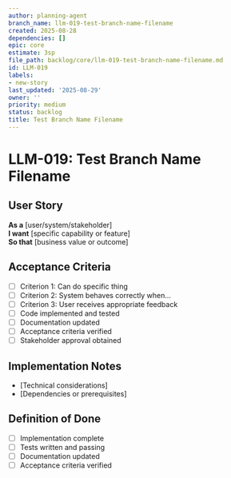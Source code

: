 ```yaml
---
author: planning-agent
branch_name: llm-019-test-branch-name-filename
created: 2025-08-28
dependencies: []
epic: core
estimate: 3sp
file_path: backlog/core/llm-019-test-branch-name-filename.md
id: LLM-019
labels:
- new-story
last_updated: '2025-08-29'
owner: ''
priority: medium
status: backlog
title: Test Branch Name Filename
---
```


# LLM-019: Test Branch Name Filename

## User Story
**As a** [user/system/stakeholder]  
**I want** [specific capability or feature]  
**So that** [business value or outcome]

## Acceptance Criteria
- [ ] Criterion 1: Can do specific thing
- [ ] Criterion 2: System behaves correctly when...
- [ ] Criterion 3: User receives appropriate feedback
- [ ] Code implemented and tested
- [ ] Documentation updated
- [ ] Acceptance criteria verified
- [ ] Stakeholder approval obtained

## Implementation Notes
- [Technical considerations]
- [Dependencies or prerequisites]

## Definition of Done
- [ ] Implementation complete
- [ ] Tests written and passing
- [ ] Documentation updated
- [ ] Acceptance criteria verified
